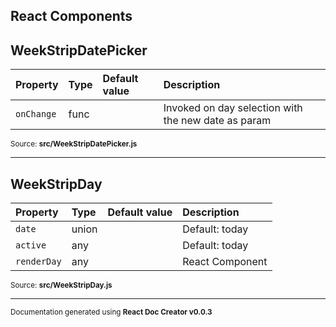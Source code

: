 React Components
----------



## WeekStripDatePicker



Property | Type | Default value | Description
:--- | :--- | :--- | :---
`onChange`|func||Invoked on day selection with the new date as param

<sub>Source: **src/WeekStripDatePicker.js**</sub>

-----


## WeekStripDay



Property | Type | Default value | Description
:--- | :--- | :--- | :---
`date`|union||Default: today
`active`|any||Default: today
`renderDay`|any||React Component

<sub>Source: **src/WeekStripDay.js**</sub>

-----

<sub>Documentation generated using **React Doc Creator v0.0.3**</sub>
